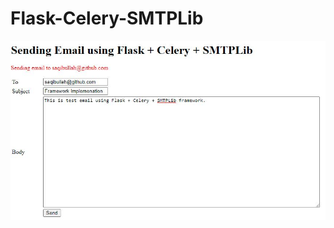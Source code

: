 # Flask-Celery-SMTPLib

![The San Juan Mountains are beautiful!](templateview.JPG "San Juan Mountains")
 
